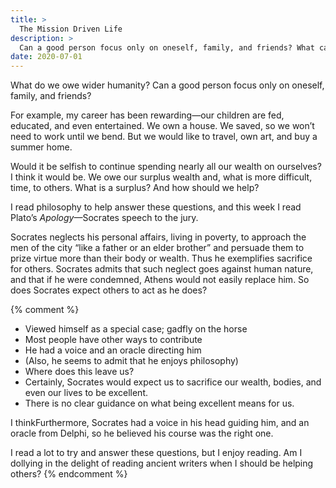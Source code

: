 ```yaml
---
title: >
  The Mission Driven Life
description: >
  Can a good person focus only on oneself, family, and friends? What can we learn from Plato’s _Apology_ regarding duty to humankind?
date: 2020-07-01
---
```


What do we owe wider humanity? Can a good person focus only on oneself, family, and friends?

For example, my career has been rewarding—our children are fed, educated, and even entertained. We own a house. We saved, so we won’t need to work until we bend. But we would like to travel, own art, and buy a summer home.

Would it be selfish to continue spending nearly all our wealth on ourselves? I think it would be. We owe our surplus wealth and, what is more difficult, time, to others. What is a surplus? And how should we help?

I read philosophy to help answer these questions, and this week I read Plato’s _Apology_—Socrates speech to the jury.

Socrates neglects his personal affairs, living in poverty, to approach the men of the city “like a father or an elder brother” and persuade them to prize virtue more than their body or wealth. Thus he exemplifies sacrifice for others. Socrates admits that such neglect goes against human nature, and that if he were condemned, Athens would not easily replace him. So does Socrates expect others to act as he does?

{% comment %}
- Viewed himself as a special case; gadfly on the horse
- Most people have other ways to contribute
- He had a voice and an oracle directing him
- (Also, he seems to admit that he enjoys philosophy)
- Where does this leave us?
- Certainly, Socrates would expect us to sacrifice our wealth, bodies, and even our lives to be excellent.
- There is no clear guidance on what being excellent means for us.

I thinkFurthermore, Socrates had a voice in his head guiding him, and an oracle from Delphi, so he believed his course was the right one.

I read a lot to try and answer these questions, but I enjoy reading. Am I dollying in the delight of reading ancient writers when I should be helping others?
{% endcomment %}
